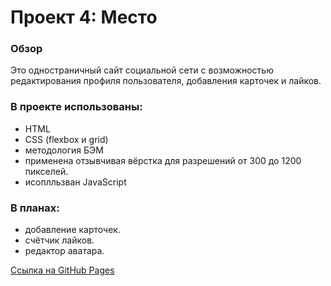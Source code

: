 # Проект 4: Место

### Обзор

Это одностраничный сайт социальной сети с возможностью редактирования профиля пользователя, добавления карточек и лайков. 

### В проекте использованы:

- HTML 
- CSS (flexbox и grid)
- методология БЭМ
- применена отзывчивая вёрстка для разрешений от 300 до 1200 пикселей.
- исоплльзван JavaScript

### В планах:

- добавление карточек.
- счётчик лайков.
- редактор аватара.

[Ссылка на GitHub Pages](https://bizonokosilka.github.io/mesto/index.html)
